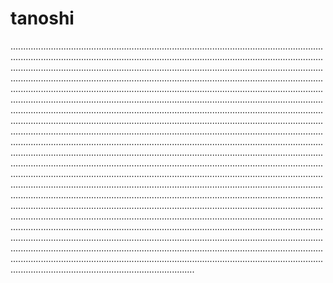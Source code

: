 # tanoshi
.....................................................................................................................................................................................................................................................................................................................................................................................................................................................................................................................................................................................................................................................................................................................................................................................................................................................................................................................................................................................................................................................................................................................................................................................................................................................................................................................................................................................................................................................................................................................................................................................................................................................................................................................................................................................................................................................................................................................................................................................................................................................................................................................................................................................................................................................................................................................................................................................................................................................................................................................................................................................................................................................................................................................................................................................